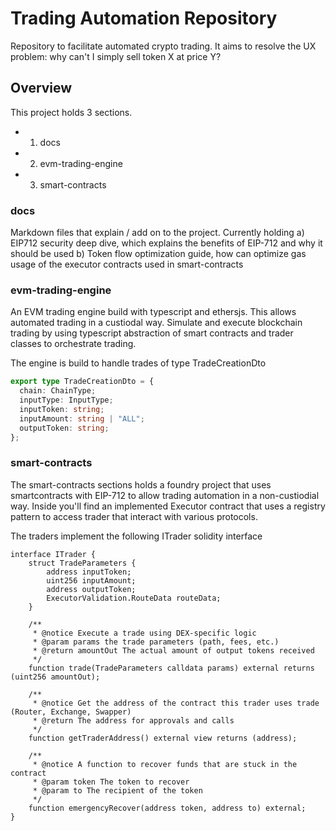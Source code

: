 # Trading Automation Repository

Repository to facilitate automated crypto trading. It aims to resolve the UX problem: why can't I simply sell token X at price Y?

## Overview

This project holds 3 sections.
- 1. docs 
- 2. evm-trading-engine
- 3. smart-contracts

### docs

Markdown files that explain / add on to the project. Currently holding a) EIP712 security deep dive, which explains the benefits of EIP-712 and why it should be used b) Token flow optimization guide, how can optimize gas usage of the executor contracts used in smart-contracts  

### evm-trading-engine

An EVM trading engine build with typescript and ethersjs. This allows automated trading in a custiodal way. Simulate and execute blockchain trading by using typescript abstraction of smart contracts and trader classes to orchestrate trading.

The engine is build to handle trades of type TradeCreationDto

```ts
export type TradeCreationDto = {
  chain: ChainType;
  inputType: InputType;
  inputToken: string;
  inputAmount: string | "ALL";
  outputToken: string;
};
```

### smart-contracts

The smart-contracts sections holds a foundry project that uses smartcontracts with EIP-712 to allow trading automation in a non-custiodial way. Inside you'll find an implemented Executor contract that uses a registry pattern to access trader that interact with various protocols.

The traders implement the following ITrader solidity interface

```solidity
interface ITrader {
    struct TradeParameters {
        address inputToken;
        uint256 inputAmount;
        address outputToken;
        ExecutorValidation.RouteData routeData;
    }

    /**
     * @notice Execute a trade using DEX-specific logic
     * @param params the trade parameters (path, fees, etc.)
     * @return amountOut The actual amount of output tokens received
     */
    function trade(TradeParameters calldata params) external returns (uint256 amountOut);

    /**
     * @notice Get the address of the contract this trader uses trade (Router, Exchange, Swapper)
     * @return The address for approvals and calls
     */
    function getTraderAddress() external view returns (address);

    /**
     * @notice A function to recover funds that are stuck in the contract
     * @param token The token to recover
     * @param to The recipient of the token
     */
    function emergencyRecover(address token, address to) external;
}
```